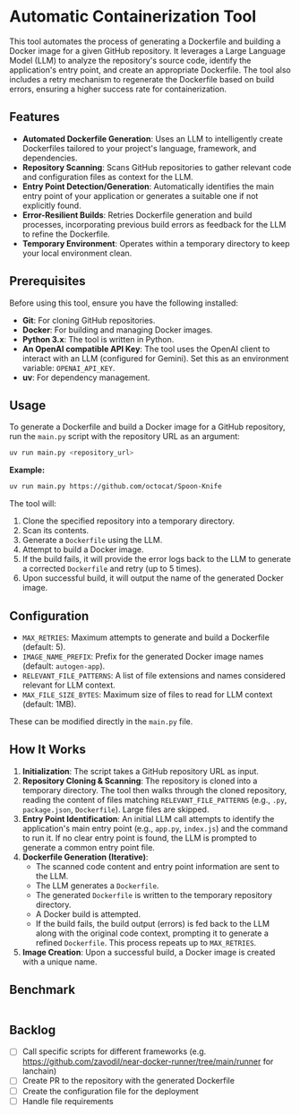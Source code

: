 # Automatic Containerization Tool

This tool automates the process of generating a Dockerfile and building a Docker image for a given GitHub repository. It leverages a Large Language Model (LLM) to analyze the repository's source code, identify the application's entry point, and create an appropriate Dockerfile. The tool also includes a retry mechanism to regenerate the Dockerfile based on build errors, ensuring a higher success rate for containerization.

## Features

- **Automated Dockerfile Generation**: Uses an LLM to intelligently create Dockerfiles tailored to your project's language, framework, and dependencies.
- **Repository Scanning**: Scans GitHub repositories to gather relevant code and configuration files as context for the LLM.
- **Entry Point Detection/Generation**: Automatically identifies the main entry point of your application or generates a suitable one if not explicitly found.
- **Error-Resilient Builds**: Retries Dockerfile generation and build processes, incorporating previous build errors as feedback for the LLM to refine the Dockerfile.
- **Temporary Environment**: Operates within a temporary directory to keep your local environment clean.

## Prerequisites

Before using this tool, ensure you have the following installed:

- **Git**: For cloning GitHub repositories.
- **Docker**: For building and managing Docker images.
- **Python 3.x**: The tool is written in Python.
- **An OpenAI compatible API Key**: The tool uses the OpenAI client to interact with an LLM (configured for Gemini). Set this as an environment variable: `OPENAI_API_KEY`.
- **uv**: For dependency management.

## Usage

To generate a Dockerfile and build a Docker image for a GitHub repository, run the `main.py` script with the repository URL as an argument:

```bash
uv run main.py <repository_url>
```

**Example:**

```bash
uv run main.py https://github.com/octocat/Spoon-Knife
```

The tool will:
1. Clone the specified repository into a temporary directory.
2. Scan its contents.
3. Generate a `Dockerfile` using the LLM.
4. Attempt to build a Docker image.
5. If the build fails, it will provide the error logs back to the LLM to generate a corrected `Dockerfile` and retry (up to 5 times).
6. Upon successful build, it will output the name of the generated Docker image.

## Configuration

- `MAX_RETRIES`: Maximum attempts to generate and build a Dockerfile (default: 5).
- `IMAGE_NAME_PREFIX`: Prefix for the generated Docker image names (default: `autogen-app`).
- `RELEVANT_FILE_PATTERNS`: A list of file extensions and names considered relevant for LLM context.
- `MAX_FILE_SIZE_BYTES`: Maximum size of files to read for LLM context (default: 1MB).

These can be modified directly in the `main.py` file.

## How It Works

1. **Initialization**: The script takes a GitHub repository URL as input.
2. **Repository Cloning & Scanning**: The repository is cloned into a temporary directory. The tool then walks through the cloned repository, reading the content of files matching `RELEVANT_FILE_PATTERNS` (e.g., `.py`, `package.json`, `Dockerfile`). Large files are skipped.
3. **Entry Point Identification**: An initial LLM call attempts to identify the application's main entry point (e.g., `app.py`, `index.js`) and the command to run it. If no clear entry point is found, the LLM is prompted to generate a common entry point file.
4. **Dockerfile Generation (Iterative)**:
   - The scanned code content and entry point information are sent to the LLM.
   - The LLM generates a `Dockerfile`.
   - The generated `Dockerfile` is written to the temporary repository directory.
   - A Docker build is attempted.
   - If the build fails, the build output (errors) is fed back to the LLM along with the original code context, prompting it to generate a refined `Dockerfile`. This process repeats up to `MAX_RETRIES`.
5. **Image Creation**: Upon a successful build, a Docker image is created with a unique name.


## Benchmark

```
```

## Backlog

- [ ] Call specific scripts for different frameworks (e.g. https://github.com/zavodil/near-docker-runner/tree/main/runner for lanchain)
- [ ] Create PR to the repository with the generated Dockerfile
- [ ] Create the configuration file for the deployment
- [ ] Handle file requirements
